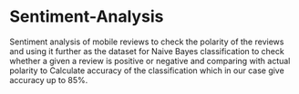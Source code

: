 # Sentiment-Analysis
Sentiment analysis of mobile reviews to check the polarity of the reviews and using it further as the dataset for Naive Bayes classification to check whether a given a review is positive or negative and comparing with actual polarity to Calculate accuracy of the classification which in our case give accuracy up to 85%.

